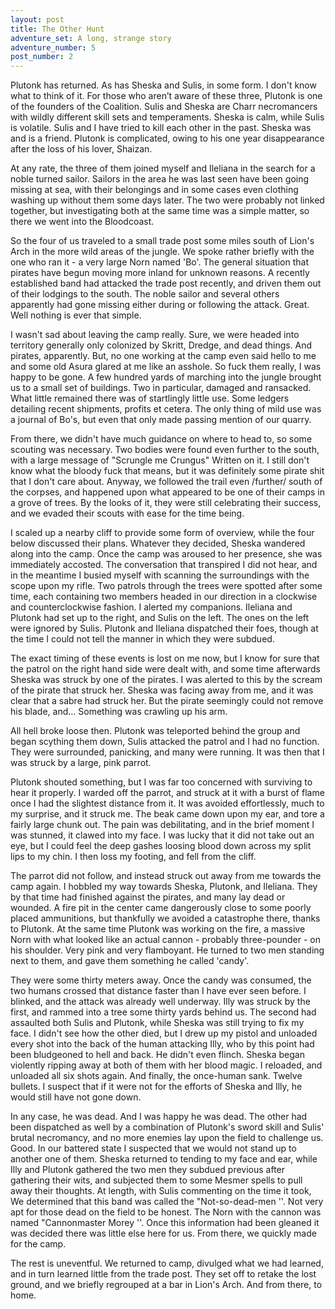 ```yaml
---
layout: post
title: The Other Hunt
adventure_set: A long, strange story
adventure_number: 5
post_number: 2
---
```


Plutonk has returned. As has Sheska and Sulis, in some form. I don't know what to think of it. For those who aren’t aware of these three, Plutonk is one of the founders of the Coalition. Sulis and Sheska are Charr necromancers with wildly different skill sets and temperaments. Sheska is calm, while Sulis is volatile. Sulis and I have tried to kill each other in the past. Sheska was and is a friend. Plutonk is complicated, owing to his one year disappearance after the loss of his lover, Shaizan.
 
At any rate, the three of them joined myself and Ileliana in the search for a noble turned sailor. Sailors in the area he was last seen have been going missing at sea, with their belongings and in some cases even clothing washing up without them some days later. The two were probably not linked together,  but investigating both at the same time was a simple matter, so there we went into the Bloodcoast.
 
So the four of us traveled to a small trade post some miles south of Lion's Arch in the more wild areas of the jungle. We spoke rather briefly with the one who ran it - a very large Norn named 'Bo'. The general situation that pirates have begun moving more inland for unknown reasons. A recently established band had attacked the trade post recently, and driven them out of their lodgings to the south. The noble sailor and several others apparently had gone missing either during or following the attack. Great. Well nothing is ever that simple.
 
I wasn't sad about leaving the camp really. Sure, we were headed into territory generally only colonized by Skritt, Dredge, and dead things. And pirates, apparently. But, no one working at the camp even said hello to me and some old Asura glared at me like an asshole. So fuck them really, I was happy to be gone. A few hundred yards of marching into the jungle brought us to a small set of buildings. Two in particular, damaged and ransacked. What little remained there was of startlingly little use. Some ledgers detailing recent shipments, profits et cetera. The only thing of mild use was a journal of Bo's, but even that only made passing mention of our quarry.
 
From there, we didn't have much guidance on where to head to, so some scouting was necessary. Two bodies were found even further to the south, with a large message of "Scrungle me Crungus" Written on it. I still don't know what the bloody fuck that means, but it was definitely some pirate shit that I don't care about. Anyway, we followed the trail even /further/ south of the corpses, and happened upon what appeared to be one of their camps in a grove of trees. By the looks of it, they were still celebrating their success, and we evaded their scouts with ease for the time being.
 
I scaled up a nearby cliff to provide some form of overview, while the four below discussed their plans. Whatever they decided, Sheska wandered along into the camp. Once the camp was aroused to her presence, she was immediately accosted. The conversation that transpired I did not hear, and in the meantime I busied myself with scanning the surroundings with the scope upon my rifle. Two patrols through the trees were spotted after some time, each containing two members headed in our direction in a clockwise and counterclockwise fashion. I alerted my companions. Ileliana and Plutonk had set up to the right, and Sulis on the left. The ones on the left were ignored by Sulis. Plutonk and Ileliana dispatched their foes, though at the time I could not tell the manner in which they were subdued.
 
The exact timing of these events is lost on me now, but I know for sure that the patrol on the right hand side were dealt with, and some time afterwards Sheska was struck by one of the pirates. I was alerted to this by the scream of the pirate that struck her. Sheska was facing away from me, and it was clear that a sabre had struck her. But the pirate seemingly could not remove his blade, and… Something was crawling up his arm.
 
All hell broke loose then. Plutonk was teleported behind the group and began scything them down, Sulis attacked the patrol and I had no function. They were surrounded, panicking, and many were running. It was then that I was struck by a large, pink parrot.
 
Plutonk shouted something, but I was far too concerned with surviving to hear it properly. I warded off the parrot, and struck at it with a burst of flame once I had the slightest distance from it. It was avoided effortlessly, much to my surprise, and it struck me. The beak came down upon my ear, and tore a fairly large chunk out. The pain was debilitating, and in the brief moment I was stunned, it clawed into my face. I was lucky that it did not take out an eye, but I could feel the deep gashes loosing blood down across my split lips to my chin. I then loss my footing, and fell from the cliff.
 
The parrot did not follow, and instead struck out away from me towards the camp again. I hobbled my way towards Sheska, Plutonk, and Ileliana. They by that time had finished against the pirates, and many lay dead or wounded. A fire pit in the center came dangerously close to some poorly placed ammunitions, but thankfully we avoided a catastrophe there, thanks to Plutonk. At the same time Plutonk was working on the fire, a massive Norn with what looked like an actual cannon - probably three-pounder - on his shoulder. Very pink and very flamboyant. He turned to two men standing next to them, and gave them something he called 'candy'.
 
They were some thirty meters away. Once the candy was consumed, the two humans crossed that distance faster than I have ever seen before. I blinked, and the attack was already well underway. Illy was struck by the first, and rammed into a tree some thirty yards behind us. The second had assaulted both Sulis and Plutonk, while Sheska was still trying to fix my face. I didn't see how the other died, but I drew up my pistol and unloaded every shot into the back of the human attacking Illy, who by this point had been bludgeoned to hell and back. He didn't even flinch. Sheska began violently ripping away at both of them with her blood magic. I reloaded, and unloaded all six shots again. And finally, the once-human sank. Twelve bullets. I suspect that if it were not for the efforts of Sheska and Illy, he would still have not gone down.
 
In any case, he was dead. And I was happy he was dead. The other had been dispatched as well by a combination of Plutonk's sword skill and Sulis' brutal necromancy, and no more enemies lay upon the field to challenge us. Good. In our battered state I suspected that we would not stand up to another one of them. Sheska returned to tending to my face and ear, while Illy and Plutonk gathered the two men they subdued previous after gathering their wits, and subjected them to some Mesmer spells to pull away their thoughts. At length, with Sulis commenting on the time it took, We determined that this band was called the "Not-so-dead-men ''. Not very apt for those dead on the field to be honest. The Norn with the cannon was named "Cannonmaster Morey ''. Once this information had been gleaned it was decided there was little else here for us. From there, we quickly made for the camp.
 
The rest is uneventful. We returned to camp, divulged what we had learned, and in turn learned little from the trade post. They set off to retake the lost ground, and we briefly regrouped at a bar in Lion's Arch. And from there, to home.